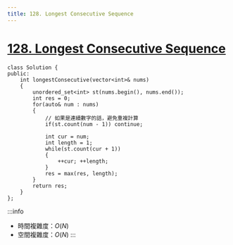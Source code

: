 ```yaml
---
title: 128. Longest Consecutive Sequence
---
```


# [128\. Longest Consecutive Sequence](https://leetcode.com/problems/longest-consecutive-sequence/)

```cpp=
class Solution {
public:
    int longestConsecutive(vector<int>& nums)
    {
        unordered_set<int> st(nums.begin(), nums.end());
        int res = 0;
        for(auto& num : nums)
        {
            // 如果是連續數字的話，避免重複計算
            if(st.count(num - 1)) continue;

            int cur = num;
            int length = 1;
            while(st.count(cur + 1))
            {
                ++cur; ++length;
            }
            res = max(res, length);
        }
        return res;
    }
};
```

:::info
- 時間複雜度：$O(N)$
- 空間複雜度：$O(N)$
:::
